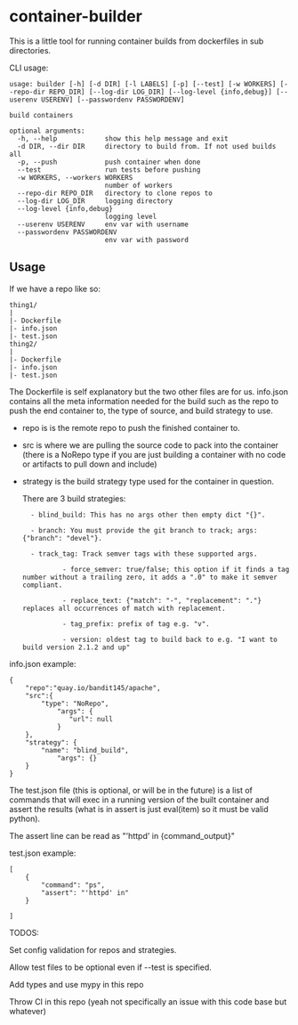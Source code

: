 # container-builder

This is a little tool for running container builds from dockerfiles in sub directories.


CLI usage:
```
usage: builder [-h] [-d DIR] [-l LABELS] [-p] [--test] [-w WORKERS] [--repo-dir REPO_DIR] [--log-dir LOG_DIR] [--log-level {info,debug}] [--userenv USERENV] [--passwordenv PASSWORDENV]

build containers

optional arguments:
  -h, --help            show this help message and exit
  -d DIR, --dir DIR     directory to build from. If not used builds all
  -p, --push            push container when done
  --test                run tests before pushing
  -w WORKERS, --workers WORKERS
                        number of workers
  --repo-dir REPO_DIR   directory to clone repos to
  --log-dir LOG_DIR     logging directory
  --log-level {info,debug}
                        logging level
  --userenv USERENV     env var with username
  --passwordenv PASSWORDENV
                        env var with password

```

## Usage
If we have a repo like so:
```
thing1/
|
|- Dockerfile
|- info.json
|- test.json
thing2/
|
|- Dockerfile
|- info.json
|- test.json
```
The Dockerfile is self explanatory but the two other files are for us. 
info.json contains all the meta information needed for the build such as the repo to push the end container to, the type of source, and build strategy to use.

- repo is is the remote repo to push the finished container to.
- src is where we are pulling the source code to pack into the container (there is a NoRepo type if you are just building a container with
no code or artifacts to pull down and include)
- strategy is the build strategy type used for the container in question.
	
	There are 3 build strategies:
		
		- blind_build: This has no args other then empty dict "{}".
		
		- branch: You must provide the git branch to track; args: {"branch": "devel"}.
		
		- track_tag: Track semver tags with these supported args.
		
				- force_semver: true/false; this option if it finds a tag number without a trailing zero, it adds a ".0" to make it semver compliant.
			
				- replace_text: {"match": "-", "replacement": "."} replaces all occurrences of match with replacement.
			
				- tag_prefix: prefix of tag e.g. "v".
			
				- version: oldest tag to build back to e.g. "I want to build version 2.1.2 and up"

info.json example:
```
{
	"repo":"quay.io/bandit145/apache",
	"src":{
		"type": "NoRepo",
	        "args": {
		       "url": null
	        }
	},
	"strategy": {
		"name": "blind_build",
	        "args": {}
	}
}

```

The test.json file (this is optional, or will be in the future) is a list of commands that will exec in a running version of the built container
and assert the results  (what is in assert is just eval(item) so it must be valid python).

The assert line can be read as "'httpd' in {command_output}"

test.json example:
```
[
	{
		"command": "ps",
		"assert": "'httpd' in"
	}

]
```

TODOS:

Set config validation for repos and strategies.

Allow test files to be optional even if --test is specified.

Add types and use mypy in this repo

Throw CI in this repo (yeah not specifically an issue with this code base but whatever)
